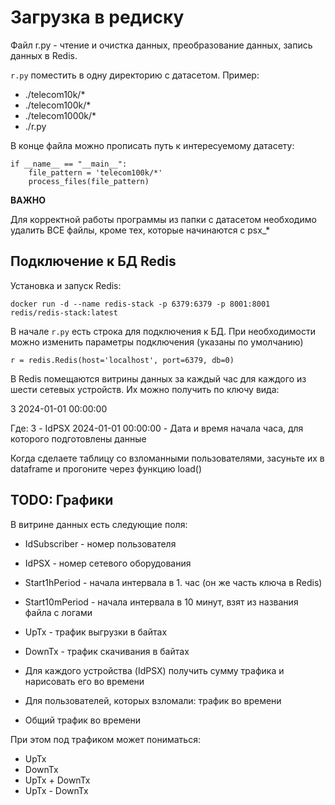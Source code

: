 # Загрузка в редиску

Файл r.py - чтение и очистка данных, преобразование данных, запись данных в Redis.

```r.py``` поместить в одну директорию с датасетом. Пример:

* ./telecom10k/*
* ./telecom100k/*
* ./telecom1000k/*
* ./r.py

В конце файла можно прописать путь к интересуемому датасету:
```commandline
if __name__ == "__main__":
    file_pattern = 'telecom100k/*'
    process_files(file_pattern)
```

**ВАЖНО**

Для корректной работы программы из папки с датасетом необходимо удалить ВСЕ файлы, кроме тех, которые начинаются с psx_*

## Подключение к БД Redis

Установка и запуск Redis:

```commandline
docker run -d --name redis-stack -p 6379:6379 -p 8001:8001 redis/redis-stack:latest
```

В начале ```r.py``` есть строка для подключения к БД. При необходимости можно изменить параметры подключения (указаны по умолчанию)

```commandline
r = redis.Redis(host='localhost', port=6379, db=0)
```

В Redis помещаются витрины данных за каждый час для каждого из шести сетевых устройств. Их можно получить по ключу вида:

3 2024-01-01 00:00:00

Где:
3 - IdPSX
2024-01-01 00:00:00 - Дата и время начала часа, для которого подготовлены данные

Когда сделаете таблицу со взломанными пользователями, засуньте их в dataframe и прогоните через функцию load() 

## TODO: Графики

В витрине данных есть следующие поля:
* IdSubscriber - номер пользователя
* IdPSX - номер сетевого оборудования
* Start1hPeriod - начала интервала в 1. час (он же часть ключа в Redis) 
* Start10mPeriod - начала интервала в 10 минут, взят из названия файла с логами
* UpTx - трафик выгрузки в байтах
* DownTx - трафик скачивания в байтах

* Для каждого устройства (IdPSX) получить сумму трафика и нарисовать его во времени
* Для пользователей, которых взломали: трафик во времени
* Общий трафик во времени

При этом под трафиком может пониматься:

* UpTx
* DownTx
* UpTx + DownTx
* UpTx - DownTx

